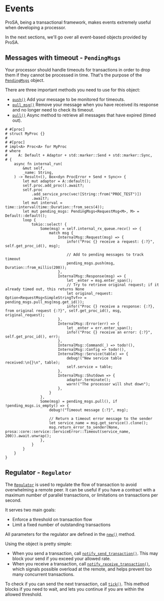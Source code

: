 # Events

ProSA, being a transactional framework, makes events extremely useful when developing a processor.

In the next sections, we'll go over all event-based objects provided by ProSA.

## Messages with timeout - `PendingMsgs`

Your processor should handle timeouts for transactions in order to drop them if they cannot be processed in time.
That's the purpose of the [`PendingMsgs`](https://docs.rs/prosa/latest/prosa/event/pending/struct.PendingMsgs.html) object.

There are three important methods you need to use for this object:
- [`push()`](https://docs.rs/prosa/latest/prosa/event/pending/struct.PendingMsgs.html#method.push) Add your message to be monitored for timeouts.
- [`pull_msg()`](https://docs.rs/prosa/latest/prosa/event/pending/struct.PendingMsgs.html#method.pull) Remove your message when you have received its response and no longer need to check its timeout.
- [`pull()`](https://docs.rs/prosa/latest/prosa/event/pending/struct.PendingMsgs.html#method.pull) Async method to retrieve all messages that have expired (timed out).

```rust,noplayground
# #[proc]
# struct MyProc {}
#
# #[proc]
# impl<A> Proc<A> for MyProc
# where
#     A: Default + Adaptor + std::marker::Send + std::marker::Sync,
# {
    async fn internal_run(
        &mut self,
        _name: String,
    ) -> Result<(), Box<dyn ProcError + Send + Sync>> {
        let mut adaptor = A::default();
        self.proc.add_proc().await?;
        self.proc
            .add_service_proc(vec![String::from("PROC_TEST")])
            .await?;
        let mut interval = time::interval(time::Duration::from_secs(4));
        let mut pending_msgs: PendingMsgs<RequestMsg<M>, M> = Default::default();
        loop {
            tokio::select! {
                Some(msg) = self.internal_rx_queue.recv() => {
                    match msg {
                        InternalMsg::Request(msg) => {
                            info!("Proc {} receive a request: {:?}", self.get_proc_id(), msg);

                            // Add to pending messages to track timeout
                            pending_msgs.push(msg, Duration::from_millis(200));
                        },
                        InternalMsg::Response(msg) => {
                            let _enter = msg.enter_span();
                            // Try to retrieve original request; if it already timed out, this returns None
                            let original_request: Option<RequestMsg<SimpleStringTvf>> = pending_msgs.pull_msg(msg.get_id());
                            info!("Proc {} receive a response: {:?}, from original request {:?}", self.get_proc_id(), msg, original_request);
                        },
                        InternalMsg::Error(err) => {
                            let _enter = err.enter_span();
                            info!("Proc {} receive an error: {:?}", self.get_proc_id(), err);
                        },
                        InternalMsg::Command(_) => todo!(),
                        InternalMsg::Config => todo!(),
                        InternalMsg::Service(table) => {
                            debug!("New service table received:\n{}\n", table);
                            self.service = table;
                        },
                        InternalMsg::Shutdown => {
                            adaptor.terminate();
                            warn!("The processor will shut down");
                        },
                    }
                },
                Some(msg) = pending_msgs.pull(), if !pending_msgs.is_empty() => {
                    debug!("Timeout message {:?}", msg);

                    // Return a timeout error message to the sender
                    let service_name = msg.get_service().clone();
                    msg.return_error_to_sender(None, prosa::core::service::ServiceError::Timeout(service_name, 200)).await.unwrap();
                },
            }
        }
    }
}
```

## Regulator - `Regulator`

The [`Regulator`](https://docs.rs/prosa/latest/prosa/event/speed/struct.Regulator.html) is used to regulate the flow of transaction to avoid overwhelming a remote peer.
It can be useful if you have a contract with a maximum number of parallel transactions, or limitations on transactions per second.

It serves two main goals:
- Enforce a threshold on transaction flow
- Limit a fixed number of outstanding transactions

All parameters for the regulator are defined in the [`new()`](https://docs.rs/prosa/latest/prosa/event/speed/struct.Regulator.html#method.new) method.

Using the object is pretty simple:
- When you send a transaction, call [`notify_send_transaction()`](https://docs.rs/prosa/latest/prosa/event/speed/struct.Regulator.html#method.notify_send_transaction). This may block your send if you exceed your allowed rate.
- When you receive a transaction, call [`notify_receive_transaction()`](https://docs.rs/prosa/latest/prosa/event/speed/struct.Regulator.html#method.notify_receive_transaction), which signals possible overload at the remote, and helps prevent too many concurrent transactions.

To check if you can send the next transaction, call [`tick()`](https://docs.rs/prosa/latest/prosa/event/speed/struct.Regulator.html#method.tick).
This method blocks if you need to wait, and lets you continue if you are within the allowed threshold.
